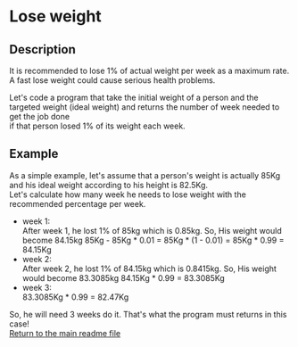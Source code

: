 # Lose weight

## Description
It is recommended to lose 1% of actual weight per week as a maximum rate.
A fast lose weight could cause serious health problems.

Let's code a program that take the initial weight of a person and the targeted weight (ideal weight) and returns the number of week needed to get the job done  
if that person losed 1% of its weight each week.

## Example
As a simple example, let's assume that a person's weight is actually 85Kg and his ideal weight according to his height is 82.5Kg.  
Let's calculate how many week he needs to lose weight with the recommended percentage per week.
- week 1:  
After week 1, he lost 1% of 85kg which is 0.85kg. So, His weight would become 84.15kg
85Kg - 85Kg * 0.01 = 85Kg * (1 - 0.01) = 85Kg * 0.99 = 84.15Kg
- week 2:  
After week 2, he lost 1% of 84.15kg which is 0.8415kg. So, His weight would become 83.3085kg
84.15Kg * 0.99 = 83.3085Kg
- week 3:  
83.3085Kg * 0.99 = 82.47Kg

So, he will need 3 weeks do it. That's what the program must returns in this case!  
[Return to the main readme file](../../../../../../..)